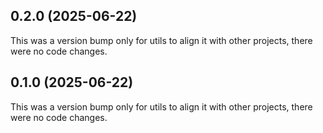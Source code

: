 ## 0.2.0 (2025-06-22)

This was a version bump only for utils to align it with other projects, there were no code changes.

## 0.1.0 (2025-06-22)

This was a version bump only for utils to align it with other projects, there were no code changes.